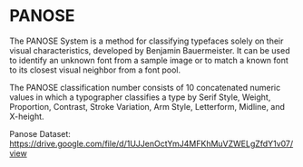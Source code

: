 # PANOSE

The PANOSE System is a method for classifying typefaces solely on their visual characteristics, developed by Benjamin Bauermeister. It can be used to identify an unknown font from a sample image or to match a known font to its closest visual neighbor from a font pool.  

The PANOSE classification number consists of 10 concatenated numeric values in which a typographer classifies a type by Serif Style, Weight, Proportion, Contrast, Stroke Variation, Arm Style, Letterform, Midline, and X-height. 

Panose Dataset: https://drive.google.com/file/d/1UJJenOctYmJ4MFKhMuVZWELgZfdY1v07/view
